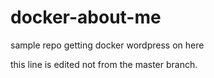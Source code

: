 # docker-about-me
sample repo getting docker wordpress on here

this line is edited not from the master branch.
